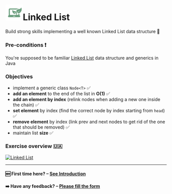 # <img src="https://raw.githubusercontent.com/bobocode-projects/resources/master/image/logo_transparent_background.png" height=50/>Linked List
Build strong skills implementing a well known Linked List data structure 💪

### Pre-conditions ❗
You're supposed to be familiar [Linked List](https://en.wikipedia.org/wiki/Linked_list) data structure and generics in Java

### Objectives
* implement a generic class `Node<T>` ✅
* **add an element** to the end of the list in **O(1)** ✅
* **add an element by index** (relink nodes when adding a new one inside the chain) ✅
* **set element** by index (find the correct node by index starting from `head`) ✅
* **remove element** by index (link prev and next nodes to get rid of the one that should be removed) ✅
* maintain list **size** ✅

### Exercise overview 🇺🇦
[![Linked List](https://yt-embed.herokuapp.com/embed?v=knhSNO3bAHo)](https://youtu.be/knhSNO3bAHo)

---
#### 🆕 First time here? – [See Introduction](https://github.com/bobocode-projects/java-fundamentals-course/tree/main/0-0-intro#introduction)
#### ➡️ Have any feedback? – [Please fill the form ](https://forms.gle/tjCWWmpPHupe7Y8x7)

